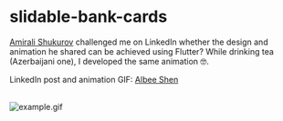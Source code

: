 # slidable-bank-cards

<a href="https://www.linkedin.com/in/amirali-shukurov/">Amirali Shukurov</a> challenged me on LinkedIn whether the design and animation he shared can be achieved using Flutter? While drinking tea (Azerbaijani one), I developed the same animation 🤓.

LinkedIn post and animation GIF: <a href="https://www.linkedin.com/posts/amirali-shukurov_figma-ui-ux-activity-6991732567628525568-mILa/">Albee Shen</a>  

<br/>

<img src="https://github.com/porelarte/flutter-artworks/blob/master/parallax-effect-carousel/_external/example.gif?raw=true" alt="example.gif"> 
